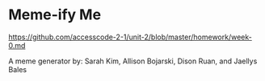 # Meme-ify Me

https://github.com/accesscode-2-1/unit-2/blob/master/homework/week-0.md

A meme generator by: Sarah Kim, Allison Bojarski, Dison Ruan, and Jaellys Bales
